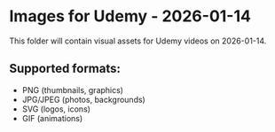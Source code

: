 # Images for Udemy - 2026-01-14

This folder will contain visual assets for Udemy videos on 2026-01-14.

## Supported formats:
- PNG (thumbnails, graphics)
- JPG/JPEG (photos, backgrounds)
- SVG (logos, icons)
- GIF (animations)
